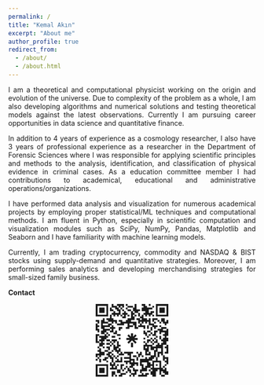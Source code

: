 ```yaml
---
permalink: /
title: "Kemal Akın"
excerpt: "About me"
author_profile: true
redirect_from: 
  - /about/
  - /about.html
---
```


<p align="justify">
I am a theoretical and computational physicist working on the origin and evolution of the universe. Due to complexity of the problem as a whole, I am also developing algorithms and numerical solutions and testing theoretical models against the latest observations. Currently I am pursuing career opportunities in data science and quantitative finance.
</p>

<p align="justify">
In addition to 4 years of experience as a cosmology researcher, I also have 3 years of professional experience as a researcher in the Department of Forensic Sciences where I was responsible for applying scientific principles and methods to the analysis, identification, and classification of physical evidence in criminal cases. As a education committee member I had contributions to academical, educational and administrative operations/organizations.
</p>

<p align="justify">
I have performed data analysis and visualization for numerous academical projects by employing proper statistical/ML techniques and computational methods. I am fluent in Python, especially in scientific computation and visualization modules such as SciPy, NumPy, Pandas, Matplotlib and Seaborn and I have familiarity with machine learning models.
</p>

<p align="justify">
Currently, I am trading cryptocurrency, commodity and NASDAQ & BIST stocks using supply-demand and quantitative strategies. Moreover, I am performing sales analytics and developing merchandising strategies for small-sized family business. 
</p>

**Contact**

<p align = center>
<img src="https://raw.githubusercontent.com/Kemalakin/kemalakin.github.io/872542ca65f1c53eb1a7fd4297f7e2bfe58f5986/images/kemalakin.svg" width="150" alt="Scan to connect" >
</p>


<!--
$$

bundle exec jekyll serve

\begin{align*}
R_{\mu \nu} - \dfrac{1}{2}R g_{\mu \nu} = \dfrac{8 \pi G}{c^4} T_{\mu \nu}
\end{align*}
$$
-->

<p align = center>
<script src="https://apps.elfsight.com/p/platform.js" defer></script>
<div class="elfsight-app-4f5b0d48-7765-498b-ade7-fbf675e906a3"></div>
</p>
  



<!--

## 📺 Talks on YouTube [TR]

- [Inflation in Scalar-Tensor Theories of Gravitation](https://www.youtube.com/watch?v=qY57ptmequE&list=PL23uNIuuSqCIDCQCOXHiNVPXMQ9auzxqI&index=3)
- [Cosmology: Fundamental Observations and Cosmic Dynamics](https://www.youtube.com/watch?v=jf2ufe3by9U&list=PL23uNIuuSqCIDCQCOXHiNVPXMQ9auzxqI&index=2)
- [Document Preparation with LaTeX](https://www.youtube.com/watch?v=7xDRiVObuF4&list=PL23uNIuuSqCIDCQCOXHiNVPXMQ9auzxqI&index=1)
- [Bibliography Management with Mendeley](https://www.youtube.com/watch?v=sk9UYmUwfB4&list=PLmq86vD98cHLb4zneGX-zH1E5cde1_eoa&index=5)


# Jovian example
<iframe src="https://jovian.ai/embed?url=https://jovian.ai/kemalakin/ab-testing/v/1&cellId=0" title="Jovian Viewer" height="248" width="100%" style="margin 0 auto; max-width: 800px;" frameborder="0" scrolling="auto"></iframe>

-->
